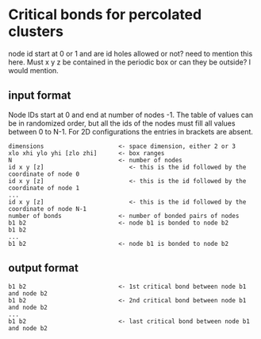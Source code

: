 # Critical bonds for percolated clusters

node id start at 0 or 1 and are id holes allowed or not? need to mention this here. Must x y z be contained in the periodic box or can they be outside? I would mention.

## input format 

Node IDs start at 0 and end at number of nodes -1. The table of values can be in randomized order, but all the ids of the nodes must fill all values between 0 to N-1. For 2D configurations the entries in brackets are absent.

    dimensions                     <- space dimension, either 2 or 3
    xlo xhi ylo yhi [zlo zhi]      <- box ranges
    N                              <- number of nodes
    id x y [z]                        <- this is the id followed by the coordinate of node 0
    id x y [z]                        <- this is the id followed by the coordinate of node 1
    ...
    id x y [z]                        <- this is the id followed by the coordinate of node N-1
    number of bonds                <- number of bonded pairs of nodes
    b1 b2                          <- node b1 is bonded to node b2
    b1 b2                          
    ...
    b1 b2                          <- node b1 is bonded to node b2

## output format

    b1 b2                          <- 1st critical bond between node b1 and node b2
    b1 b2                          <- 2nd critical bond between node b1 and node b2
    ...
    b1 b2                          <- last critical bond between node b1 and node b2
